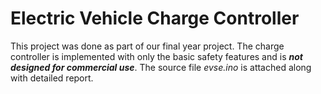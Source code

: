 # Electric Vehicle Charge Controller

This project was done as part of our final year project. The charge controller is implemented with only the basic safety features and is **_not designed for commercial use_**.  The source file _evse.ino_ is attached along with detailed report.